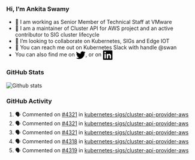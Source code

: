 ### Hi, I’m Ankita Swamy

- 💼 I am working as Senior Member of Technical Staff at VMware
- 👀 I am a maintainer of Cluster API for AWS project and an active contributor to SIG cluster lifecycle
- 💞️ I’m looking to collaborate on Kubernetes, SIGs and Edge IOT
- 💬 You can reach me out on Kubernetes Slack with handle @swan
- You can also find me on <a href="https://twitter.com/SwamyAnkita" target="blank"><img align="center" src="https://raw.githubusercontent.com/Ankitasw/Ankitasw/master/svg/twitter.svg" alt="Ankitasw" height="25" width="25" color="#1DA1f2" /></a>, or on <a href="https://www.linkedin.com/in/Ankitaswamy/" target="blank"><img align="center" src="https://raw.githubusercontent.com/Ankitasw/Ankitasw/master/svg/linkedin.svg" alt="Ankitasw" height="25" width="25" /></a>

### GitHub Stats
![Github stats](https://github-readme-stats.vercel.app/api?username=Ankitasw&count_private=true&show_icons=true&theme=tokyonight)

### GitHub Activity 
<!--START_SECTION:activity-->
1. 🗣 Commented on [#4321](https://github.com/kubernetes-sigs/cluster-api-provider-aws/issues/4321) in [kubernetes-sigs/cluster-api-provider-aws](https://github.com/kubernetes-sigs/cluster-api-provider-aws)
2. 🗣 Commented on [#4321](https://github.com/kubernetes-sigs/cluster-api-provider-aws/issues/4321) in [kubernetes-sigs/cluster-api-provider-aws](https://github.com/kubernetes-sigs/cluster-api-provider-aws)
3. 🗣 Commented on [#4321](https://github.com/kubernetes-sigs/cluster-api-provider-aws/issues/4321) in [kubernetes-sigs/cluster-api-provider-aws](https://github.com/kubernetes-sigs/cluster-api-provider-aws)
4. 🗣 Commented on [#4318](https://github.com/kubernetes-sigs/cluster-api-provider-aws/issues/4318) in [kubernetes-sigs/cluster-api-provider-aws](https://github.com/kubernetes-sigs/cluster-api-provider-aws)
5. 🗣 Commented on [#4319](https://github.com/kubernetes-sigs/cluster-api-provider-aws/issues/4319) in [kubernetes-sigs/cluster-api-provider-aws](https://github.com/kubernetes-sigs/cluster-api-provider-aws)
<!--END_SECTION:activity-->
